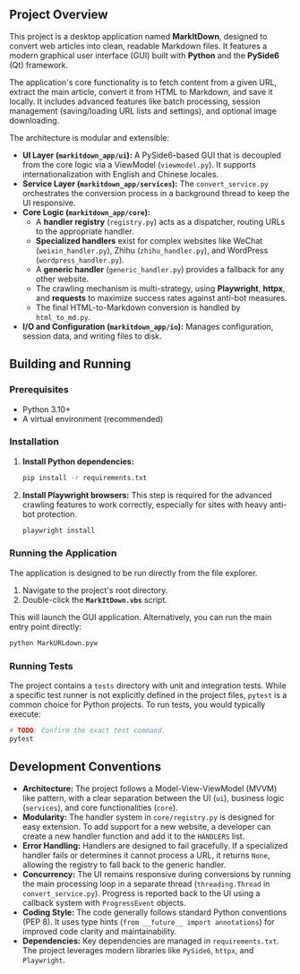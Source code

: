 ## Project Overview

This project is a desktop application named **MarkItDown**, designed to convert web articles into clean, readable Markdown files. It features a modern graphical user interface (GUI) built with **Python** and the **PySide6** (Qt) framework.

The application's core functionality is to fetch content from a given URL, extract the main article, convert it from HTML to Markdown, and save it locally. It includes advanced features like batch processing, session management (saving/loading URL lists and settings), and optional image downloading.

The architecture is modular and extensible:

*   **UI Layer (`markitdown_app/ui`):** A PySide6-based GUI that is decoupled from the core logic via a ViewModel (`viewmodel.py`). It supports internationalization with English and Chinese locales.
*   **Service Layer (`markitdown_app/services`):** The `convert_service.py` orchestrates the conversion process in a background thread to keep the UI responsive.
*   **Core Logic (`markitdown_app/core`):**
    *   A **handler registry** (`registry.py`) acts as a dispatcher, routing URLs to the appropriate handler.
    *   **Specialized handlers** exist for complex websites like WeChat (`weixin_handler.py`), Zhihu (`zhihu_handler.py`), and WordPress (`wordpress_handler.py`).
    *   A **generic handler** (`generic_handler.py`) provides a fallback for any other website.
    *   The crawling mechanism is multi-strategy, using **Playwright**, **httpx**, and **requests** to maximize success rates against anti-bot measures.
    *   The final HTML-to-Markdown conversion is handled by `html_to_md.py`.
*   **I/O and Configuration (`markitdown_app/io`):** Manages configuration, session data, and writing files to disk.

## Building and Running

### Prerequisites

*   Python 3.10+
*   A virtual environment (recommended)

### Installation

1.  **Install Python dependencies:**
    ```bash
    pip install -r requirements.txt
    ```

2.  **Install Playwright browsers:**
    This step is required for the advanced crawling features to work correctly, especially for sites with heavy anti-bot protection.
    ```bash
    playwright install
    ```

### Running the Application

The application is designed to be run directly from the file explorer.

1.  Navigate to the project's root directory.
2.  Double-click the **`MarkItDown.vbs`** script.

This will launch the GUI application. Alternatively, you can run the main entry point directly:

```bash
python MarkURLdown.pyw
```

### Running Tests

The project contains a `tests` directory with unit and integration tests. While a specific test runner is not explicitly defined in the project files, `pytest` is a common choice for Python projects. To run tests, you would typically execute:

```bash
# TODO: Confirm the exact test command.
pytest
```

## Development Conventions

*   **Architecture:** The project follows a Model-View-ViewModel (MVVM) like pattern, with a clear separation between the UI (`ui`), business logic (`services`), and core functionalities (`core`).
*   **Modularity:** The handler system in `core/registry.py` is designed for easy extension. To add support for a new website, a developer can create a new handler function and add it to the `HANDLERS` list.
*   **Error Handling:** Handlers are designed to fail gracefully. If a specialized handler fails or determines it cannot process a URL, it returns `None`, allowing the registry to fall back to the generic handler.
*   **Concurrency:** The UI remains responsive during conversions by running the main processing loop in a separate thread (`threading.Thread` in `convert_service.py`). Progress is reported back to the UI using a callback system with `ProgressEvent` objects.
*   **Coding Style:** The code generally follows standard Python conventions (PEP 8). It uses type hints (`from __future__ import annotations`) for improved code clarity and maintainability.
*   **Dependencies:** Key dependencies are managed in `requirements.txt`. The project leverages modern libraries like `PySide6`, `httpx`, and `Playwright`.
